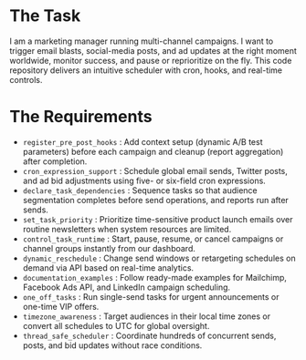 # The Task

I am a marketing manager running multi-channel campaigns. I want to trigger email blasts, social-media posts, and ad updates at the right moment worldwide, monitor success, and pause or reprioritize on the fly. This code repository delivers an intuitive scheduler with cron, hooks, and real-time controls.

# The Requirements

* `register_pre_post_hooks`          : Add context setup (dynamic A/B test parameters) before each campaign and cleanup (report aggregation) after completion.
* `cron_expression_support`         : Schedule global email sends, Twitter posts, and ad bid adjustments using five- or six-field cron expressions.
* `declare_task_dependencies`       : Sequence tasks so that audience segmentation completes before send operations, and reports run after sends.
* `set_task_priority`               : Prioritize time-sensitive product launch emails over routine newsletters when system resources are limited.
* `control_task_runtime`            : Start, pause, resume, or cancel campaigns or channel groups instantly from our dashboard.
* `dynamic_reschedule`              : Change send windows or retargeting schedules on demand via API based on real-time analytics.
* `documentation_examples`          : Follow ready-made examples for Mailchimp, Facebook Ads API, and LinkedIn campaign scheduling.
* `one_off_tasks`                   : Run single-send tasks for urgent announcements or one-time VIP offers.
* `timezone_awareness`              : Target audiences in their local time zones or convert all schedules to UTC for global oversight.
* `thread_safe_scheduler`           : Coordinate hundreds of concurrent sends, posts, and bid updates without race conditions.

